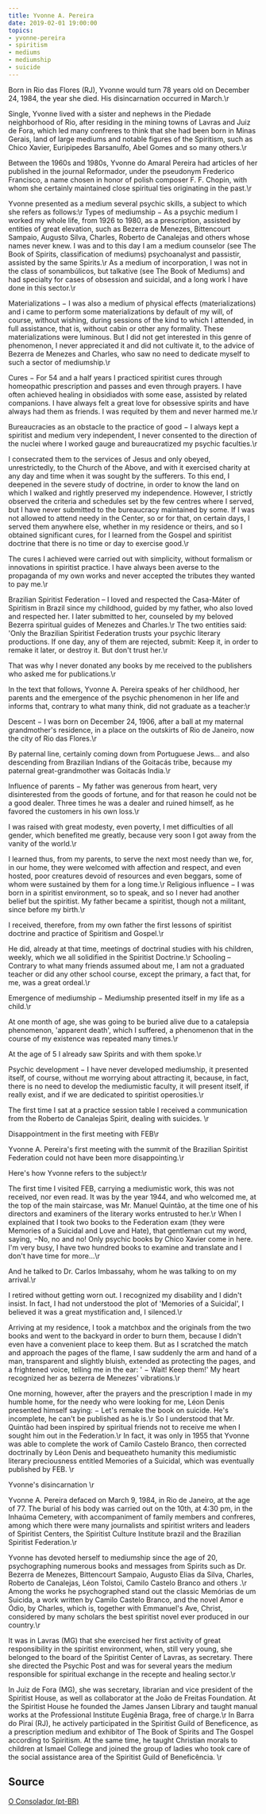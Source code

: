 ```yaml
---
title: Yvonne A. Pereira
date: 2019-02-01 19:00:00
topics: 
- yvonne-pereira
- spiritism
- mediums
- mediumship
- suicide
---
```


Born in Rio das Flores (RJ), Yvonne would turn 78 years old on December 24,
1984, the year she died. His disincarnation occurred in March.\r

Single, Yvonne lived with a sister and nephews in the Piedade neighborhood of
Rio, after residing in the mining towns of Lavras and Juiz de Fora, which led
many confreres to think that she had been born in Minas Gerais, land of large
mediums and notable figures of the Spiritism, such as Chico Xavier, Euripipedes
Barsanulfo, Abel Gomes and so many others.\r

Between the 1960s and 1980s, Yvonne do Amaral Pereira had articles of her
published in the journal Reformador, under the pseudonym Frederico Francisco, a
name chosen in honor of polish composer F. F. Chopin, with whom she certainly
maintained close spiritual ties originating in the past.\r

Yvonne presented as a medium several psychic skills, a subject to which she
refers as follows:\r Types of mediumship − As a psychic medium I worked my whole
life, from 1926 to 1980, as a prescription, assisted by entities of great
elevation, such as Bezerra de Menezes, Bittencourt Sampaio, Augusto Silva,
Charles, Roberto de Canalejas and others whose names never knew. I was and to
this day I am a medium counselor (see The Book of Spirits, classification of
mediums) psychoanalyst and passistir, assisted by the same Spirits.\r As a
medium of incorporation, I was not in the class of sonambúlicos, but talkative
(see The Book of Mediums) and had specialty for cases of obsession and suicidal,
and a long work I have done in this sector.\r

Materializations − I was also a medium of physical effects (materializations)
and i came to perform some materializations by default of my will, of course,
without wishing, during sessions of the kind to which I attended, in full
assistance, that is, without cabin or other any formality. These
materializations were luminous. But I did not get interested in this genre of
phenomenon, I never appreciated it and did not cultivate it, to the advice of
Bezerra de Menezes and Charles, who saw no need to dedicate myself to such a
sector of mediumship.\r

Cures − For 54 and a half years I practiced spiritist cures through homeopathic
prescription and passes and even through prayers. I have often achieved healing
in obsidiados with some ease, assisted by related companions. I have always felt
a great love for obsessive spirits and have always had them as friends. I was
requited by them and never harmed me.\r

Bureaucracies as an obstacle to the practice of good − I always kept a spiritist
and medium very independent, I never consented to the direction of the nuclei
where I worked gauge and bureaucratized my psychic faculties.\r

I consecrated them to the services of Jesus and only obeyed, unrestrictedly, to
the Church of the Above, and with it exercised charity at any day and time when
it was sought by the sufferers. To this end, I deepened in the severe study of
doctrine, in order to know the land on which I walked and rightly preserved my
independence. However, I strictly observed the criteria and schedules set by the
few centres where I served, but I have never submitted to the bureaucracy
maintained by some. If I was not allowed to attend needy in the Center, so or
for that, on certain days, I served them anywhere else, whether in my residence
or theirs, and so I obtained significant cures, for I learned from the Gospel
and spiritist doctrine that there is no time or day to exercise good.\r

The cures I achieved were carried out with simplicity, without formalism or
innovations in spiritist practice. I have always been averse to the propaganda
of my own works and never accepted the tributes they wanted to pay me.\r

Brazilian Spiritist Federation – I loved and respected the Casa-Máter of
Spiritism in Brazil since my childhood, guided by my father, who also loved and
respected her. I later submitted to her, counseled by my beloved Bezerra
spiritual guides of Menezes and Charles.\r The two entities said: 'Only the
Brazilian Spiritist Federation trusts your psychic literary productions. If one
day, any of them are rejected, submit: Keep it, in order to remake it later, or
destroy it. But don't trust her.\r

That was why I never donated any books by me received to the publishers who
asked me for publications.\r

In the text that follows, Yvonne A. Pereira speaks of her childhood, her parents
and the emergence of the psychic phenomenon in her life and informs that,
contrary to what many think, did not graduate as a teacher:\r

Descent − I was born on December 24, 1906, after a ball at my maternal
grandmother's residence, in a place on the outskirts of Rio de Janeiro, now the
city of Rio das Flores.\r

By paternal line, certainly coming down from Portuguese Jews... and also
descending from Brazilian Indians of the Goitacás tribe, because my paternal
great-grandmother was Goitacás India.\r

Influence of parents − My father was generous from heart, very disinterested
from the goods of fortune, and for that reason he could not be a good dealer.
Three times he was a dealer and ruined himself, as he favored the customers in
his own loss.\r

I was raised with great modesty, even poverty, I met difficulties of all gender,
which benefited me greatly, because very soon I got away from the vanity of the
world.\r

I learned thus, from my parents, to serve the next most needy than we, for, in
our home, they were welcomed with affection and respect, and even hosted, poor
creatures devoid of resources and even beggars, some of whom were sustained by
them for a long time.\r Religious influence − I was born in a spiritist
environment, so to speak, and so I never had another belief but the spiritist.
My father became a spiritist, though not a militant, since before my birth.\r

I received, therefore, from my own father the first lessons of spiritist
doctrine and practice of Spiritism and Gospel.\r

He did, already at that time, meetings of doctrinal studies with his children,
weekly, which we all solidified in the Spiritist Doctrine.\r Schooling –
Contrary to what many friends assumed about me, I am not a graduated teacher or
did any other school course, except the primary, a fact that, for me, was a
great ordeal.\r

Emergence of mediumship − Mediumship presented itself in my life as a child.\r

At one month of age, she was going to be buried alive due to a catalepsia
phenomenon, 'apparent death', which I suffered, a phenomenon that in the course
of my existence was repeated many times.\r

At the age of 5 I already saw Spirits and with them spoke.\r

Psychic development − I have never developed mediumship, it presented itself, of
course, without me worrying about attracting it, because, in fact, there is no
need to develop the mediumistic faculty, it will present itself, if really
exist, and if we are dedicated to spiritist operosities.\r

The first time I sat at a practice session table I received a communication from
the Roberto de Canalejas Spirit, dealing with suicides.  \r

Disappointment in the first meeting with FEB\r

Yvonne A. Pereira's first meeting with the summit of the Brazilian Spiritist
Federation could not have been more disappointing.\r

Here's how Yvonne refers to the subject:\r

The first time I visited FEB, carrying a mediumistic work, this was not
received, nor even read. It was by the year 1944, and who welcomed me, at the
top of the main staircase, was Mr. Manuel Quintão, at the time one of his
directors and examiners of the literary works entrusted to her.\r When I
explained that I took two books to the Federation exam (they were Memories of a
Suicidal and Love and Hate), that gentleman cut my word, saying, −No, no and no!
Only psychic books by Chico Xavier come in here. I'm very busy, I have two
hundred books to examine and translate and I don't have time for more...\r

And he talked to Dr. Carlos Imbassahy, whom he was talking to on my arrival.\r

I retired without getting worn out. I recognized my disability and I didn't
insist. In fact, I had not understood the plot of 'Memories of a Suicidal', I
believed it was a great mystification and, I silenced.\r

Arriving at my residence, I took a matchbox and the originals from the two books
and went to the backyard in order to burn them, because I didn't even have a
convenient place to keep them. But as I scratched the match and approach the
pages of the flame, I saw suddenly the arm and hand of a man, transparent and
slightly bluish, extended as protecting the pages, and a frightened voice,
telling me in the ear: ' − Wait! Keep them!' My heart recognized her as bezerra
de Menezes' vibrations.\r

One morning, however, after the prayers and the prescription I made in my humble
home, for the needy who were looking for me, Léon Denis presented himself
saying: − Let's remake the book on suicide. He's incomplete, he can't be
published as he is.\r So I understood that Mr. Quintão had been inspired by
spiritual friends not to receive me when I sought him out in the Federation.\r
In fact, it was only in 1955 that Yvonne was able to complete the work of Camilo
Castelo Branco, then corrected doctrinally by Léon Denis and bequeatheto
humanity this mediumistic literary preciousness entitled Memories of a Suicidal,
which was eventually published by FEB. \r

Yvonne's disincarnation \r

Yvonne A. Pereira defaced on March 9, 1984, in Rio de Janeiro, at the age of 77.
The burial of his body was carried out on the 10th, at 4:30 pm, in the Inhaúma
Cemetery, with accompaniment of family members and confreres, among which there
were many journalists and spiritist writers and leaders of Spiritist Centers,
the Spiritist Culture Institute brazil and the Brazilian Spiritist Federation.\r

Yvonne has devoted herself to mediumship since the age of 20, psychographing
numerous books and messages from Spirits such as Dr. Bezerra de Menezes,
Bittencourt Sampaio, Augusto Elias da Silva, Charles, Roberto de Canalejas, Léon
Tolstoi, Camilo Castelo Branco and others .\r Among the works he psychographed
stand out the classic Memórias de um Suicida, a work written by Camilo Castelo
Branco, and the novel Amor e Ódio, by Charles, which is, together with
Emmanuel's Ave, Christ, considered by many scholars the best spiritist novel
ever produced in our country.\r

It was in Lavras (MG) that she exercised her first activity of great
responsibility in the spiritist environment, when, still very young, she
belonged to the board of the Spiritist Center of Lavras, as secretary. There she
directed the Psychic Post and was for several years the medium responsible for
spiritual exchange in the recepte and healing sector.\r

In Juiz de Fora (MG), she was secretary, librarian and vice president of the
Spiritist House, as well as collaborator at the João de Freitas Foundation. At
the Spiritist House he founded the James Jansen Library and taught manual works
at the Professional Institute Eugênia Braga, free of charge.\r In Barra do Piraí
(RJ), he actively participated in the Spiritist Guild of Beneficence, as a
prescription medium and exhibitor of The Book of Spirits and The Gospel
according to Spiritism. At the same time, he taught Christian morals to children
at Ismael College and joined the group of ladies who took care of the social
assistance area of the Spiritist Guild of Beneficência. \r


## Source
[O Consolador (pt-BR)](http://www.oconsolador.com.br/linkfixo/biografias/yvonne.html)



